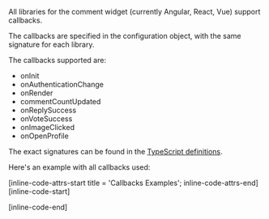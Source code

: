All libraries for the comment widget (currently Angular, React, Vue) support callbacks.

The callbacks are specified in the configuration object, with the same signature for each library.

The callbacks supported are:

- onInit
- onAuthenticationChange
- onRender
- commentCountUpdated
- onReplySuccess
- onVoteSuccess
- onImageClicked
- onOpenProfile

The exact signatures can be found in the [TypeScript definitions](https://github.com/FastComments/fastcomments-typescript/blob/main/src/fast-comments-comment-widget-config.ts#L124).

Here's an example with all callbacks used:

[inline-code-attrs-start title = 'Callbacks Examples'; inline-code-attrs-end]
[inline-code-start]
<script src="https://cdn.fastcomments.com/js/embed-v2.min.js"></script>
<div id="fastcomments-widget"></div>
<script>
    window.FastCommentsUI(document.getElementById('fastcomments-widget'), {
        tenantId: 'demo',
        onInit: function () {
            console.log('Library started to fetch comments!');
        },
        onAuthenticationChange: function (eventName, userObj) {
            console.log('User authenticated!', eventName, userObj);
        },
        onRender: function () {
            console.log('Render event happened!');
        },
        commentCountUpdated: function (newCount) {
            console.log('New comment count:', newCount);
        },
        onReplySuccess: function (comment) {
            console.log('New comment saved!', comment);
        },
        onVoteSuccess: function (comment, voteId, direction, status) {
            console.log('New vote saved!', comment, voteId, direction, status);
        },
        onImageClicked: function (src) {
            console.log('Image clicked!', src);
        },
        onOpenProfile: function (userId) {
            console.log('User tried to open profile', userId);
            // return true; // return true to prevent default behavior (opening fastcomments.com user profile).
        }
    });
</script>
[inline-code-end]

